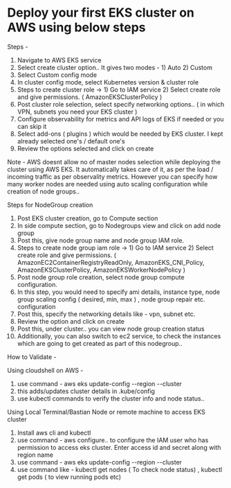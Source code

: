 # Deploy your first EKS cluster on AWS using below steps

Steps -
1) Navigate to AWS EKS service
2) Select create cluster option.. It gives two modes - 1) Auto 2) Custom
3) Select Custom config mode
4) In cluster config mode, select Kubernetes version & cluster role
5) Steps to create cluster role -> 1) Go to IAM service 2) Select create role and give permissions. ( AmazonEKSClusterPolicy )
6) Post cluster role selection, select specify networking options.. ( in which VPN, subnets you need your EKS cluster )
7) Configure observability for metrics and API logs of EKS if needed or you can skip it
8) Select add-ons ( plugins ) which would be needed by EKS cluster. I kept already selected one's / default one's
9) Review the options selected and click on create

Note - AWS doesnt allow no of master nodes selection while deploying the cluster using AWS EKS. It automatically takes care of it, as per the load / incoming traffic as per observality metrics. However you can specify how many worker nodes are needed using auto scaling configuration while creation of node groups..

Steps for NodeGroup creation
1) Post EKS cluster creation, go to Compute section
2) In side compute section, go to Nodegroups view and click on add node group
3) Post this, give node group name and node group IAM role.
4) Steps to create node group iam role -> 1) Go to IAM service 2) Select create role and give permissions. ( AmazonEC2ContainerRegistryReadOnly, AmazonEKS_CNI_Policy, AmazonEKSClusterPolicy, AmazonEKSWorkerNodePolicy )
5) Post node group role creation, select node group compute configuration.
6) In this step, you would need to specify ami details, instance type, node group scaling config ( desired, min, max ) , node group repair etc. configuration
7) Post this, specify the networking details like - vpn, subnet etc.
8) Review the option and click on create
9) Post this, under cluster.. you can view node group creation status
10) Additionally, you can also switch to ec2 service, to check the instances which are going to get created as part of this nodegroup..

How to Validate -

Using cloudshell on AWS -
1) use command - aws eks update-config --region <region-name> --cluster <cluster-name>
2) this adds/updates cluster details in .kube/config
3) use kubectl commands to verify the cluster info and node status..

Using Local Terminal/Bastian Node or remote machine to access EKS cluster
1) Install aws cli and kubectl
2) use command - aws configure.. to configure the IAM user who has permission to access eks cluster. Enter access id and secret along with region name
3) use command - aws eks update-config --region <region-name> --cluster <cluster-name>
4) use command like - kubectl get nodes ( To check node status) , kubectl get pods ( to view running pods etc)
